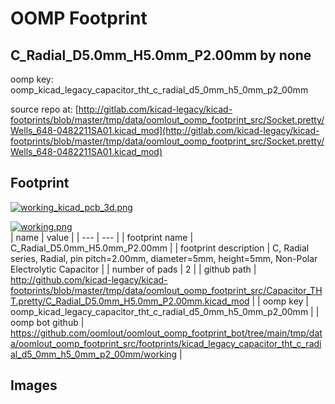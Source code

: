 # OOMP Footprint  
## C_Radial_D5.0mm_H5.0mm_P2.00mm  by none  
  
oomp key: oomp_kicad_legacy_capacitor_tht_c_radial_d5_0mm_h5_0mm_p2_00mm  
  
source repo at: [http://gitlab.com/kicad-legacy/kicad-footprints/blob/master/tmp/data/oomlout_oomp_footprint_src/Socket.pretty/Wells_648-0482211SA01.kicad_mod](http://gitlab.com/kicad-legacy/kicad-footprints/blob/master/tmp/data/oomlout_oomp_footprint_src/Socket.pretty/Wells_648-0482211SA01.kicad_mod)  
## Footprint  
  
[![working_kicad_pcb_3d.png](working_kicad_pcb_3d_600.png)](working_kicad_pcb_3d.png)  
  
[![working.png](working_600.png)](working.png)  
| name | value | 
| --- | --- | 
| footprint name | C_Radial_D5.0mm_H5.0mm_P2.00mm | 
| footprint description | C, Radial series, Radial, pin pitch=2.00mm, diameter=5mm, height=5mm, Non-Polar Electrolytic Capacitor | 
| number of pads | 2 | 
| github path | http://github.com/kicad-legacy/kicad-footprints/blob/master/tmp/data/oomlout_oomp_footprint_src/Capacitor_THT.pretty/C_Radial_D5.0mm_H5.0mm_P2.00mm.kicad_mod | 
| oomp key | oomp_kicad_legacy_capacitor_tht_c_radial_d5_0mm_h5_0mm_p2_00mm | 
| oomp bot github | https://github.com/oomlout/oomlout_oomp_footprint_bot/tree/main/tmp/data/oomlout_oomp_footprint_src/footprints/kicad_legacy_capacitor_tht_c_radial_d5_0mm_h5_0mm_p2_00mm/working | 
## Images  

